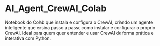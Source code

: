 # AI_Agent_CrewAI_Colab
Notebook do Colab que instala e configura o CrewAI, criando um agente inteligente que ensina passo a passo como instalar e configurar o próprio CrewAI. Ideal para quem quer entender e usar CrewAI de forma prática e interativa com Python.
